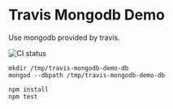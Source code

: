 Travis Mongodb Demo
===================

Use mongodb provided by travis.

![CI status](https://travis-ci.org/js-demos/travis-mongodb-demo.svg)

```
mkdir /tmp/travis-mongodb-demo-db
mongod --dbpath /tmp/travis-mongodb-demo-db
```

```
npm install
npm test
```